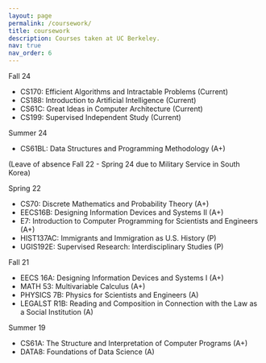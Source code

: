 ```yaml
---
layout: page
permalink: /coursework/
title: coursework
description: Courses taken at UC Berkeley.
nav: true
nav_order: 6
---
```


Fall 24
- CS170: Efficient Algorithms and Intractable Problems (Current)
- CS188: Introduction to Artificial Intelligence (Current)
- CS61C: Great Ideas in Computer Architecture (Current)
- CS199: Supervised Independent Study (Current)

Summer 24
- CS61BL: Data Structures and Programming Methodology (A+)

(Leave of absence Fall 22 - Spring 24 due to Military Service in South Korea)

Spring 22
- CS70: Discrete Mathematics and Probability Theory (A+)
- EECS16B: Designing Information Devices and Systems II (A+)
- E7: Introduction to Computer Programming for Scientists and Engineers (A+)
- HIST137AC: Immigrants and Immigration as U.S. History (P)
- UGIS192E: Supervised Research: Interdisciplinary Studies (P)

Fall 21
- EECS 16A: Designing Information Devices and Systems I (A+)
- MATH 53: Multivariable Calculus (A+)
- PHYSICS 7B: Physics for Scientists and Engineers (A)
- LEGALST R1B: Reading and Composition in Connection with the Law as a Social Institution (A)

Summer 19
- CS61A: The Structure and Interpretation of Computer Programs (A+)
- DATA8: Foundations of Data Science (A)
